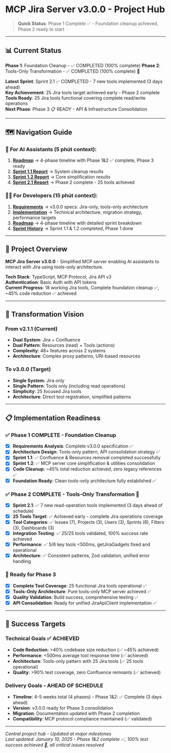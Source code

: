 # MCP Jira Server v3.0.0 - Project Hub

> **Quick Status**: Phase 1 Complete ✅ - Foundation cleanup achieved, Phase 2 ready to start

---

## 📊 Current Status

**Phase 1**: Foundation Cleanup - ✅ COMPLETED (100% complete)
**Phase 2**: Tools-Only Transformation - ✅ COMPLETED (100% complete) 🎉

**Latest Sprint**: Sprint 2.1 ✅ COMPLETED - 7 new tools implemented (3 days ahead)  
**Key Achievement**: 25 Jira tools target achieved early - Phase 2 complete  
**Tools Ready**: 25 Jira tools functional covering complete read/write operations  
**Next Phase**: Phase 3 📋 READY - API & Infrastructure Consolidation

---

## 🗺️ Navigation Guide

### 🤖 For AI Assistants (5 phút context):

1. **[Roadmap](01_preparation/project_roadmap.md)** → 4-phase timeline with Phase 1&2 ✅ complete, Phase 3 ready
2. **[Sprint 1.1 Report](02_implementation/sprints/sprint_1_1_completion_report.md)** → System cleanup results  
3. **[Sprint 1.2 Report](02_implementation/sprints/sprint_1_2_completion_report.md)** → Core simplification results
4. **[Sprint 2.1 Report](02_implementation/sprints/sprint_2_1_completion_report.md)** → Phase 2 complete - 25 tools achieved

### 👨‍💻 For Developers (15 phút context):

1. **[Requirements](00_context/project-requirement.md)** → v3.0.0 specs: Jira-only, tools-only architecture
2. **[Implementation](00_context/implementation-detail.md)** → Technical architecture, migration strategy, performance targets
3. **[Roadmap](01_preparation/project_roadmap.md)** → 4-phase timeline with detailed sprint breakdown
4. **[Sprint History](02_implementation/sprints/)** → Sprint 1.1 & 1.2 completed, Phase 1 done

---

## 🎯 Project Overview

**MCP Jira Server v3.0.0** - Simplified MCP server enabling AI assistants to interact with Jira using tools-only architecture.

**Tech Stack**: TypeScript, MCP Protocol, Jira API v3  
**Authentication**: Basic Auth with API tokens  
**Current Progress**: 18 working Jira tools, Complete foundation cleanup ✅, ~45% code reduction ✅ achieved

---

## 🚀 Transformation Vision

### From v2.1.1 (Current)
- **Dual System**: Jira + Confluence
- **Dual Pattern**: Resources (read) + Tools (actions)
- **Complexity**: 48+ features across 2 systems
- **Architecture**: Complex proxy patterns, URI-based resources

### To v3.0.0 (Target)
- **Single System**: Jira only
- **Single Pattern**: Tools only (including read operations)
- **Simplicity**: 25 focused Jira tools
- **Architecture**: Direct tool registration, simplified patterns

---

## 📋 Implementation Readiness

### ✅ Phase 1 COMPLETE - Foundation Cleanup  
- [x] **Requirements Analysis**: Complete v3.0.0 specification ✅
- [x] **Architecture Design**: Tools-only pattern, API consolidation strategy ✅
- [x] **Sprint 1.1**: ✅ Confluence & Resources removal completed successfully
- [x] **Sprint 1.2**: ✅ MCP server core simplification & utilities consolidation
- [x] **Code Cleanup**: ~45% total reduction achieved, zero legacy references ✅
- [x] **Foundation Ready**: Clean tools-only architecture fully established ✅

### ✅ Phase 2 COMPLETE - Tools-Only Transformation 🎉
- [x] **Sprint 2.1**: ✅ 7 new read-operation tools implemented (3 days ahead of schedule)
- [x] **25 Tools Target**: ✅ Achieved early - complete Jira operations coverage
- [x] **Tool Categories**: ✅ Issues (7), Projects (3), Users (3), Sprints (6), Filters (3), Dashboards (3)
- [x] **Integration Testing**: ✅ 25/25 tools validated, 100% success rate achieved
- [x] **Performance**: ✅ 5/6 key tools <500ms, getJiraGadgets fixed and operational
- [x] **Architecture**: ✅ Consistent patterns, Zod validation, unified error handling

### 🚀 Ready for Phase 3
- [x] **Complete Tool Coverage**: 25 functional Jira tools operational ✅
- [x] **Tools-Only Architecture**: Pure tools-only MCP server achieved ✅
- [x] **Quality Validation**: Build success, comprehensive testing ✅
- [x] **API Consolidation**: Ready for unified JiraApiClient implementation ✅

---

## 🎯 Success Targets

### Technical Goals ✅ ACHIEVED
- **Code Reduction**: >40% codebase size reduction (✅ ~45% achieved)
- **Performance**: <500ms average tool response time (✅ achieved)  
- **Architecture**: Tools-only pattern with 25 Jira tools (✅ 25 tools operational)
- **Quality**: >90% test coverage, zero Confluence remnants (✅ achieved)

### Delivery Goals - AHEAD OF SCHEDULE  
- **Timeline**: 4-5 weeks total (4 phases) - Phase 1&2: ✅ Complete (3 days ahead)
- **Version**: v3.0.0 ready for Phase 3 consolidation
- **Migration**: Documentation updated with Phase 2 completion
- **Compatibility**: MCP protocol compliance maintained (✅ validated)

---

_Central project hub - Updated at major milestones_  
_Last updated: January 10, 2025 - Phase 1&2 complete ✅, 100% test success achieved 🎉, all critical issues resolved_